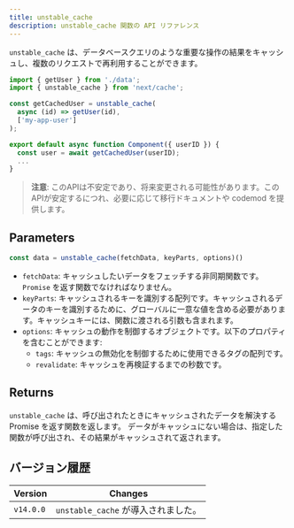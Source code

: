 ```yaml
---
title: unstable_cache
description: unstable_cache 関数の API リファレンス
---
```


`unstable_cache` は、データベースクエリのような重要な操作の結果をキャッシュし、複数のリクエストで再利用することができます。

```jsx
import { getUser } from './data';
import { unstable_cache } from 'next/cache';

const getCachedUser = unstable_cache(
  async (id) => getUser(id),
  ['my-app-user']
);

export default async function Component({ userID }) {
  const user = await getCachedUser(userID);
  ...
}
```

> **注意**: このAPIは不安定であり、将来変更される可能性があります。このAPIが安定するにつれ、必要に応じて移行ドキュメントや codemod を提供します。

## Parameters

```jsx
const data = unstable_cache(fetchData, keyParts, options)()
```

- `fetchData`: キャッシュしたいデータをフェッチする非同期関数です。`Promise` を返す関数でなければなりません。
- `keyParts`: キャッシュされるキーを識別する配列です。キャッシュされるデータのキーを識別するために、グローバルに一意な値を含める必要があります。キャッシュキーには、関数に渡される引数も含まれます。
- `options`: キャッシュの動作を制御するオブジェクトです。以下のプロパティを含むことができます:
  - `tags`: キャッシュの無効化を制御するために使用できるタグの配列です。
  - `revalidate`: キャッシュを再検証するまでの秒数です。

## Returns

`unstable_cache` は、呼び出されたときにキャッシュされたデータを解決する Promise を返す関数を返します。
データがキャッシュにない場合は、指定した関数が呼び出され、その結果がキャッシュされて返されます。

## バージョン履歴

| Version   | Changes                             |
| --------- | ----------------------------------- |
| `v14.0.0` | `unstable_cache` が導入されました。 |
